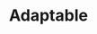 ---
title: Adaptable
definition: 'The ability for a system to be personalized based on user input. Adaptability is one of two types of personalization on the spectrum of adaptation, along with adaptivity.'
sources: 
- sourceurl: https://citeseerx.ist.psu.edu/document?repid=rep1&type=pdf&doi=c942f84f37c0b2b548e5e189c267e066701fc285
perspectives:
- meaning: a system that can be personalized, with user input. Unlike with solely-adaptive systems, the user is able to make changes to the system
  role: user interface designer
---